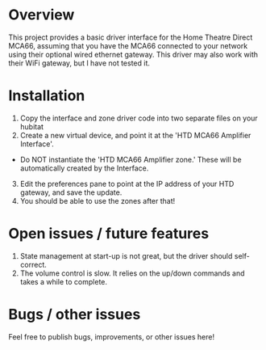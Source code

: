 # Overview
This project provides a basic driver interface for the Home Theatre Direct MCA66,
assuming that you have the MCA66 connected to your network using their optional
wired ethernet gateway. This driver may also work with their WiFi gateway, but I have
not tested it.

# Installation
1. Copy the interface and zone driver code into two separate files on your hubitat
2. Create a new virtual device, and point it at the 'HTD MCA66 Amplifier Interface'.
  - Do NOT instantiate the 'HTD MCA66 Amplifier zone.' These will be
  automatically created by the Interface.
3. Edit the preferences pane to point at the IP address of your HTD gateway, and
save the update.
4. You should be able to use the zones after that!

# Open issues / future features
1. State management at start-up is not great, but the driver should self-
correct.
2. The volume control is slow. It relies on the up/down commands and takes a
while to complete.

# Bugs / other issues
Feel free to publish bugs, improvements, or other issues here!
